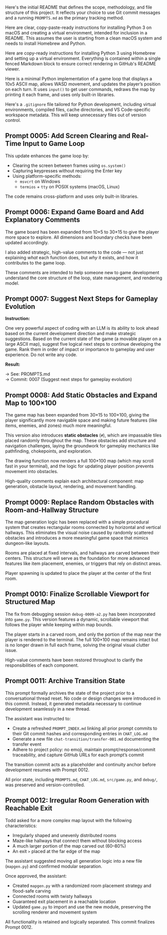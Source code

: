 Here's the initial README that defines the scope, methodology, and file structure of this project. It reflects your choice to use Git commit messages and a running `PROMPTS.md` as the primary tracking method.

Here are clear, copy-paste-ready instructions for installing Python 3 on macOS and creating a virtual environment, intended for inclusion in a README. This assumes the user is starting from a clean macOS system and needs to install Homebrew and Python.

Here are copy-ready instructions for installing Python 3 using Homebrew and setting up a virtual environment. Everything is contained within a single fenced Markdown block to ensure correct rendering in GitHub's README viewer.

Here is a minimal Python implementation of a game loop that displays a 10x5 ASCII map, allows WASD movement, and updates the player’s position on each turn. It uses `input()` to get user commands, redraws the map by printing it each frame, and uses only built-in libraries.

Here's a `.gitignore` file tailored for Python development, including virtual environments, compiled files, cache directories, and VS Code-specific workspace metadata. This will keep unnecessary files out of version control.

## Prompt 0005: Add Screen Clearing and Real-Time Input to Game Loop

This update enhances the game loop by:
- Clearing the screen between frames using `os.system()`
- Capturing keypresses without requiring the Enter key
- Using platform-specific methods:
  - `msvcrt` on Windows
  - `termios` + `tty` on POSIX systems (macOS, Linux)

The code remains cross-platform and uses only built-in libraries.

## Prompt 0006: Expand Game Board and Add Explanatory Comments

The game board has been expanded from 10×5 to 30×15 to give the player more space to explore. All dimensions and boundary checks have been updated accordingly.

I also added strategic, high-value comments to the code — not just explaining *what* each function does, but *why* it exists, and how it contributes to the game loop.

These comments are intended to help someone new to game development understand the core structure of the loop, state management, and rendering model.

## Prompt 0007: Suggest Next Steps for Gameplay Evolution

**Instruction:**

One very powerful aspect of coding with an LLM is its ability to look ahead based on the current development direction and make strategic suggestions. Based on the current state of the game (a movable player on a large ASCII map), suggest five logical next steps to continue developing the game. Rank them in order of impact or importance to gameplay and user experience. Do not write any code.

**Result:**

→ See: PROMPTS.md  
→ Commit: 0007 (Suggest next steps for gameplay evolution)

## Prompt 0008: Add Static Obstacles and Expand Map to 100×100

The game map has been expanded from 30×15 to 100×100, giving the player significantly more navigable space and making future features (like items, enemies, and zones) much more meaningful.

This version also introduces **static obstacles** (`#`), which are impassable tiles placed randomly throughout the map. These obstacles add structure and navigation challenges, laying the groundwork for gameplay mechanics like pathfinding, chokepoints, and exploration.

The drawing function now renders a full 100×100 map (which may scroll fast in your terminal), and the logic for updating player position prevents movement into obstacles.

High-quality comments explain each architectural component: map generation, obstacle layout, rendering, and movement handling.

## Prompt 0009: Replace Random Obstacles with Room-and-Hallway Structure

The map generation logic has been replaced with a simple procedural system that creates rectangular rooms connected by horizontal and vertical hallways. This eliminates the visual noise caused by randomly scattered obstacles and introduces a more meaningful game space that mimics dungeon-like layouts.

Rooms are placed at fixed intervals, and hallways are carved between their centers. This structure will serve as the foundation for more advanced features like item placement, enemies, or triggers that rely on distinct areas.

Player spawning is updated to place the player at the center of the first room.

## Prompt 0010: Finalize Scrollable Viewport for Structured Map

The fix from debugging session `debug-0009-a2.py` has been incorporated into `game.py`. This version features a dynamic, scrollable viewport that follows the player while keeping within map bounds.

The player starts in a carved room, and only the portion of the map near the player is rendered to the terminal. The full 100×100 map remains intact but is no longer drawn in full each frame, solving the original visual clutter issue.

High-value comments have been restored throughout to clarify the responsibilities of each component.

## Prompt 0011: Archive Transition State

This prompt formally archives the state of the project prior to a conversational thread reset. No code or design changes were introduced in this commit. Instead, it generated metadata necessary to continue development seamlessly in a new thread.

The assistant was instructed to:
- Create a refreshed `PROMPT_INDEX.md` linking all prior prompt commits to their Git commit hashes and corresponding entries in `CHAT_LOG.md`
- Generate a new file `chat-transition/transfer-001.md` documenting the transfer event
- Adhere to project policy: no emoji, maintain prompt/response/commit traceability, and capture GitHub URLs for each prompt’s commit

The transition commit acts as a placeholder and continuity anchor before development resumes with Prompt 0012.

All prior state, including `PROMPTS.md`, `CHAT_LOG.md`, `src/game.py`, and `debug/`, was preserved and version-controlled.

## Prompt 0012: Irregular Room Generation with Reachable Exit

Todd asked for a more complex map layout with the following characteristics:
- Irregularly shaped and unevenly distributed rooms
- Maze-like hallways that connect them without blocking access
- A much larger portion of the map carved out (60–80%)
- An exit `>` placed at the far edge of the map

The assistant suggested moving all generation logic into a new file (`mapgen.py`) and confirmed modular separation.

Once approved, the assistant:
- Created `mapgen.py` with a randomized room placement strategy and flood-safe carving
- Connected rooms with twisty hallways
- Guaranteed exit placement in a reachable location
- Updated `game.py` to import and use the new module, preserving the scrolling renderer and movement system

All functionality is retained and logically separated. This commit finalizes Prompt 0012.





